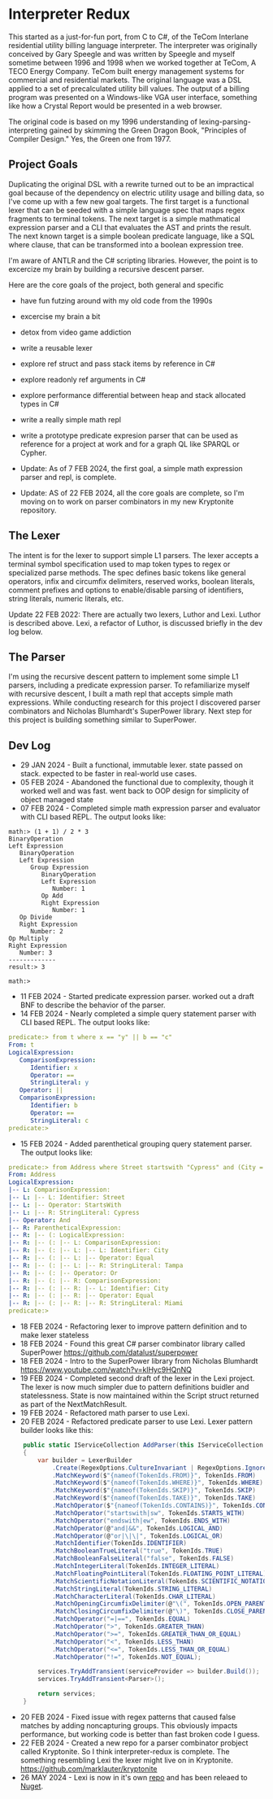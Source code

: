 # Interpreter Redux
This started as a just-for-fun port, from C to C#, of the TeCom Interlane residential utility billing language interpreter. The interpreter was originally conceived by Gary Speegle and was written by Speegle and myself sometime between 1996 and 1998 when we worked together at TeCom, A TECO Energy Company. TeCom built energy management systems for commercial and residential markets. The original language was a DSL applied to a set of precalculated utility bill values. The output of a billing program was presented on a Windows-like VGA user interface, something like how a Crystal Report would be presented in a web browser.

The original code is based on my 1996 understanding of lexing-parsing-interpreting gained by skimming the Green Dragon Book, "Principles of Compiler Design." Yes, the Green one from 1977.

## Project Goals
Duplicating the original DSL with a rewrite turned out to be an impractical goal because of the dependency on electric utility usage and billing data, so I've come up with a few new goal targets. The first target is a functional lexer that can be seeded with a simple language spec that maps regex fragments to terminal tokens. The next target is a simple mathmatical expression parser and a CLI that evaluates the AST and prints the result. The next known target is a simple boolean predicate language, like a SQL where clause, that can be transformed into a boolean expression tree.

I'm aware of ANTLR and the C# scripting libraries. However, the point is to excercize my brain by building a recursive descent parser.

Here are the core goals of the project, both general and specific
- have fun futzing around with my old code from the 1990s
- excercise my brain a bit
- detox from video game addiction
- write a reusable lexer
- explore ref struct and pass stack items by reference in C#
- explore readonly ref arguments in C#
- explore performance differential between heap and stack allocated types in C#
- write a really simple math repl
- write a prototype predicate expresion parser that can be used as reference for a project at work and for a graph QL like SPARQL or Cypher.

- Update: As of 7 FEB 2024, the first goal, a simple math expression parser and repl, is complete.
- Update: AS of 22 FEB 2024, all the core goals are complete, so I'm moving on to work on parser combinators in my new Kryptonite repository.

## The Lexer
The intent is for the lexer to support simple L1 parsers. The lexer accepts a terminal symbol specification used to map token types to regex or specialized parse methods. The spec defines basic tokens like general operators, infix and circumfix delimiters, reserved works, boolean literals, comment prefixes and options to enable/disable parsing of identifiers, string literals, numeric literals, etc.

Update 22 FEB 2022: There are actually two lexers, Luthor and Lexi. Luthor is described above. Lexi, a refactor of Luthor, is discussed briefly in the dev log below.

## The Parser
I'm using the recursive descent pattern to implement some simple L1 parsers, including a predicate expression parser. To refamiliarize myself with recursive descent, I built a math repl that accepts simple math expressions. While conducting research for this project I discovered parser combinators and Nicholas Blumhardt's SuperPower library. Next step for this project is building something similar to SuperPower.

## Dev Log
 - 29 JAN 2024 - Built a functional, immutable lexer. state passed on stack. expected to be faster in real-world use cases.
 - 05 FEB 2024 - Abandoned the functional due to complexity, though it worked well and was fast. went back to OOP design for simplicity of object managed state
 - 07 FEB 2024 - Completed simple math expression parser and evaluator with CLI based REPL. The output looks like:
```console
math:> (1 + 1) / 2 * 3
BinaryOperation
Left Expression
   BinaryOperation
   Left Expression
      Group Expression
         BinaryOperation
         Left Expression
            Number: 1
         Op Add
         Right Expression
            Number: 1
   Op Divide
   Right Expression
      Number: 2
Op Multiply
Right Expression
   Number: 3
-------------
result:> 3

math:>
```
- 11 FEB 2024 - Started predicate expression parser. worked out a draft BNF to describe the behavior of the parser. 
- 14 FEB 2024 - Nearly completed a simple query statement parser with CLI based REPL. The output looks like:
```yaml
predicate:> from t where x == "y" || b == "c"
From: t
LogicalExpression:
   ComparisonExpression:
      Identifier: x
      Operator: ==
      StringLiteral: y
   Operator: ||
   ComparisonExpression:
      Identifier: b
      Operator: ==
      StringLiteral: c
predicate:>
```
- 15 FEB 2024 - Added parenthetical grouping query statement parser. The output looks like:
```yaml
predicate:> from Address where Street startswith "Cypress" and (City = "Tampa" or City = "Miami")
From: Address
LogicalExpression:
|-- L: ComparisonExpression:
|-- L: |-- L: Identifier: Street
|-- L: |-- Operator: StartsWith
|-- L: |-- R: StringLiteral: Cypress
|-- Operator: And
|-- R: ParentheticalExpression:
|-- R: |-- (: LogicalExpression:
|-- R: |-- (: |-- L: ComparisonExpression:
|-- R: |-- (: |-- L: |-- L: Identifier: City
|-- R: |-- (: |-- L: |-- Operator: Equal
|-- R: |-- (: |-- L: |-- R: StringLiteral: Tampa
|-- R: |-- (: |-- Operator: Or
|-- R: |-- (: |-- R: ComparisonExpression:
|-- R: |-- (: |-- R: |-- L: Identifier: City
|-- R: |-- (: |-- R: |-- Operator: Equal
|-- R: |-- (: |-- R: |-- R: StringLiteral: Miami
predicate:>
```
- 18 FEB 2024 - Refactoring lexer to improve pattern definition and to make lexer stateless
- 18 FEB 2024 - Found this great C# parser combinator library called SuperPower https://github.com/datalust/superpower
- 18 FEB 2024 - Intro to the SuperPower library from Nicholas Blumhardt https://www.youtube.com/watch?v=klHyc9HQnNQ
- 19 FEB 2024 - Completed second draft of the lexer in the Lexi project. The lexer is now much simpler due to pattern definitions buidler and statelessness. State is now maintained within the Script struct returned as part of the NextMatchResult.
- 19 FEB 2024 - Refactored math parser to use Lexi.
- 20 FEB 2024 - Refactored predicate parser to use Lexi. Lexer pattern builder looks like this:
```csharp
    public static IServiceCollection AddParser(this IServiceCollection services)
    {
        var builder = LexerBuilder
            .Create(RegexOptions.CultureInvariant | RegexOptions.IgnoreCase)
            .MatchKeyword($"{nameof(TokenIds.FROM)}", TokenIds.FROM)
            .MatchKeyword($"{nameof(TokenIds.WHERE)}", TokenIds.WHERE)
            .MatchKeyword($"{nameof(TokenIds.SKIP)}", TokenIds.SKIP)
            .MatchKeyword($"{nameof(TokenIds.TAKE)}", TokenIds.TAKE)
            .MatchOperator($"{nameof(TokenIds.CONTAINS)}", TokenIds.CONTAINS)
            .MatchOperator("startswith|sw", TokenIds.STARTS_WITH)
            .MatchOperator("endswith|ew", TokenIds.ENDS_WITH)
            .MatchOperator(@"and|&&", TokenIds.LOGICAL_AND)
            .MatchOperator(@"or|\|\|", TokenIds.LOGICAL_OR)
            .MatchIdentifier(TokenIds.IDENTIFIER)
            .MatchBooleanTrueLiteral("true", TokenIds.TRUE)
            .MatchBooleanFalseLiteral("false", TokenIds.FALSE)
            .MatchIntegerLiteral(TokenIds.INTEGER_LITERAL)
            .MatchFloatingPointLiteral(TokenIds.FLOATING_POINT_LITERAL)
            .MatchScientificNotationLiteral(TokenIds.SCIENTIFIC_NOTATION_LITERAL)
            .MatchStringLiteral(TokenIds.STRING_LITERAL)
            .MatchCharacterLiteral(TokenIds.CHAR_LITERAL)
            .MatchOpeningCircumfixDelimiter(@"\(", TokenIds.OPEN_PARENTHESIS)
            .MatchClosingCircumfixDelimiter(@"\)", TokenIds.CLOSE_PARENTHESIS)
            .MatchOperator("=|==", TokenIds.EQUAL)
            .MatchOperator(">", TokenIds.GREATER_THAN)
            .MatchOperator(">=", TokenIds.GREATER_THAN_OR_EQUAL)
            .MatchOperator("<", TokenIds.LESS_THAN)
            .MatchOperator("<=", TokenIds.LESS_THAN_OR_EQUAL)
            .MatchOperator("!=", TokenIds.NOT_EQUAL);

        services.TryAddTransient(serviceProvider => builder.Build());
        services.TryAddTransient<Parser>();

        return services;
    }
```
- 20 FEB 2024 - Fixed issue with regex patterns that caused false matches by adding noncapturing groups. This obviously impacts performance, but working code is better than fast broken code I guess.
- 22 FEB 2024 - Created a new repo for a parser combinator probject called Kryptonite. So I think interpreter-redux is complete. The something resembling Lexi the lexer might live on in Kryptonite.  https://github.com/marklauter/kryptonite
- 26 MAY 2024 - Lexi is now in it's own [repo](https://github.com/marklauter/lexi) and has been releaed to [Nuget](https://www.nuget.org/packages/MSL.Lexi/). 
